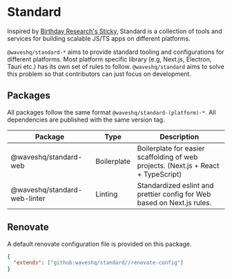 # Standard

Inspired by [Birthday Research's Sticky](https://github.com/BirthdayResearch/sticky), Standard is a collection of tools and services for building scalable JS/TS apps on different platforms.

`@waveshq/standard-*` aims to provide standard tooling and configurations for different platforms. Most platform specific library (e.g, Next.js, Electron, Tauri etc.) has its own set of rules to follow. `@waveshq/standard` aims to solve this problem so that contributors can just focus on development.

## Packages

All packages follow the same format `@waveshq/standard-(platform)-*`. All dependencies are published
with the same version tag.

| Package                      | Type        | Description                                                                        |
| ---------------------------- | ----------- | ---------------------------------------------------------------------------------- |
| @waveshq/standard-web        | Boilerplate | Boilerplate for easier scaffolding of web projects. (Next.js + React + TypeScript) |
| @waveshq/standard-web-linter | Linting     | Standardized eslint and prettier config for Web based on Next.js rules.            |

## Renovate

A default renovate configuration file is provided on this package.

```json
{
  "extends": ["github:waveshq/standard//renovate-config"]
}
```
